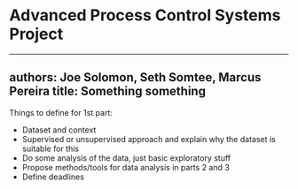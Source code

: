 # Advanced Process Control Systems Project

---
authors: Joe Solomon, Seth Somtee, Marcus Pereira
title: Something something
---

Things to define for 1st part:
- Dataset and context
- Supervised or unsupervised approach and explain why the dataset is suitable for this
- Do some analysis of the data, just basic exploratory stuff
- Propose methods/tools for data analysis in parts 2 and 3
- Define deadlines

